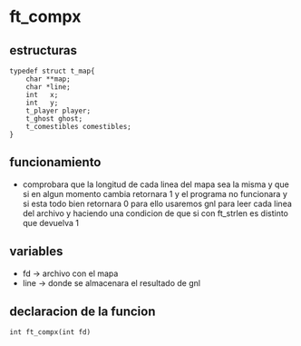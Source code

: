 # ft_compx
## estructuras
```
typedef struct t_map{
	char **map;
	char *line;
	int   x;
	int   y;
	t_player player;
	t_ghost ghost;
	t_comestibles comestibles;
}

```


## funcionamiento
- comprobara que la longitud de cada linea del mapa sea la misma y que si en algun momento cambia retornara 1 y el programa no funcionara y si esta todo bien retornara 0 para ello usaremos gnl para leer cada linea del archivo y haciendo una condicion de que si con ft_strlen es distinto que devuelva 1
## variables
- fd -> archivo con el mapa
-  line -> donde se almacenara el resultado de gnl
## declaracion de la funcion
```
int ft_compx(int fd)
```

